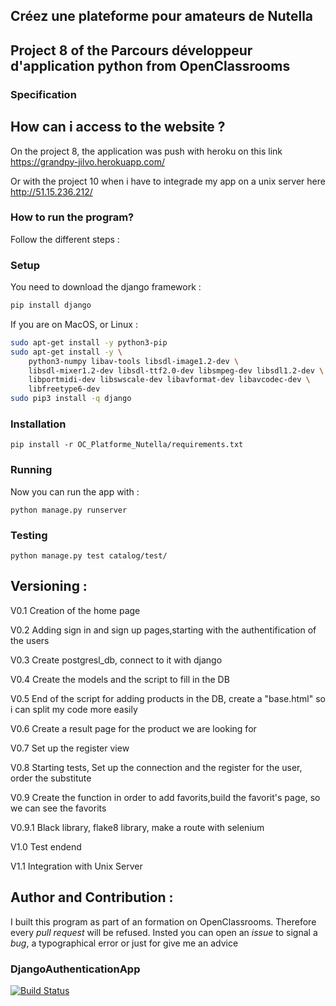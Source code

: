 ## Créez une plateforme pour amateurs de Nutella
## Project 8 of the Parcours développeur d'application python from OpenClassrooms
### Specification

## How can i access to the website ? 
On the project 8, the application was push with heroku on this link https://grandpy-jilvo.herokuapp.com/

Or with the project 10 when i have to integrade my app on a unix server here http://51.15.236.212/

### How to run the program?
Follow the different steps :

### Setup
You need to download the django framework : 
```bash
pip install django
```
If you are on MacOS, or Linux : 
```bash
sudo apt-get install -y python3-pip
sudo apt-get install -y \
    python3-numpy libav-tools libsdl-image1.2-dev \
    libsdl-mixer1.2-dev libsdl-ttf2.0-dev libsmpeg-dev libsdl1.2-dev \
    libportmidi-dev libswscale-dev libavformat-dev libavcodec-dev \
    libfreetype6-dev
sudo pip3 install -q django
```
### Installation
 ```
pip install -r OC_Platforme_Nutella/requirements.txt
```

### Running
Now you can run the app with :
```
python manage.py runserver
```
### Testing 
```
python manage.py test catalog/test/
```
## Versioning :
V0.1 Creation of the home page

V0.2 Adding sign in and sign up pages,starting with the authentification of the users

V0.3 Create postgresl_db, connect to it with django

V0.4 Create the models and the script to fill in the DB

V0.5 End of the script for adding products in the DB, create a "base.html" so i can split my code more easily

V0.6 Create a result page for the product we are looking for

V0.7 Set up the register view

V0.8 Starting tests, Set up the connection and the register for the user, order the substitute 

V0.9 Create the function in order to add favorits,build the favorit's page, so we can see the favorits

V0.9.1 Black library, flake8 library, make a route with selenium

V1.0 Test endend

V1.1 Integration with Unix Server

## Author and Contribution :
I built this program as part of an formation on OpenClassrooms. Therefore every *pull request* will be refused. Insted you can open an *issue* to signal a *bug*, a typographical error or just for give me an advice

### DjangoAuthenticationApp     
[![Build Status](https://travis-ci.com/Jilvo/OC_Platforme_Nutella.svg?branch=master)](https://travis-ci.com/Jilvo/OC_Platforme_Nutella)
